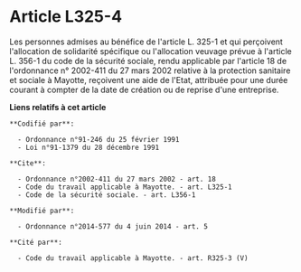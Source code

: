 # Article L325-4

Les personnes admises au bénéfice de l'article L. 325-1 et qui perçoivent l'allocation de solidarité spécifique ou
l'allocation veuvage prévue à l'article L. 356-1 du code de la sécurité sociale, rendu applicable par l'article 18 de
l'ordonnance n° 2002-411 du 27 mars 2002 relative à la protection sanitaire et sociale à Mayotte, reçoivent une aide de
l'Etat, attribuée pour une durée courant à compter de la date de création ou de reprise d'une entreprise.

**Liens relatifs à cet article**

	**Codifié par**:

	  - Ordonnance n°91-246 du 25 février 1991
	  - Loi n°91-1379 du 28 décembre 1991

	**Cite**:

	  - Ordonnance n°2002-411 du 27 mars 2002 - art. 18
	  - Code du travail applicable à Mayotte. - art. L325-1
	  - Code de la sécurité sociale. - art. L356-1

	**Modifié par**:

	  - Ordonnance n°2014-577 du 4 juin 2014 - art. 5

	**Cité par**:

	  - Code du travail applicable à Mayotte. - art. R325-3 (V)
